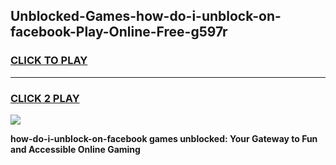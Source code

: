 
## Unblocked-Games-how-do-i-unblock-on-facebook-Play-Online-Free-g597r
<h3>
<a href="https://premium76.site?title=how-do-i-unblock-on-facebook&ref=26A">CLICK TO PLAY</a></h3>
<hr>

<h3>
<a href="https://premium76.site?title=how-do-i-unblock-on-facebook&ref=26A">CLICK 2 PLAY</a>
  
</h3>

<a href="https://premium76.site?title=how-do-i-unblock-on-facebook&ref=26A"><img src="https://clearcache.store/games.png"></a>


**how-do-i-unblock-on-facebook games unblocked: Your Gateway to Fun and Accessible Online Gaming**
